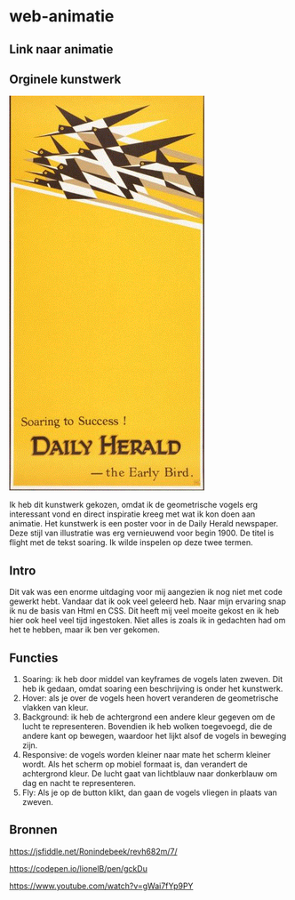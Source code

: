 # web-animatie

## Link naar animatie

## Orginele kunstwerk

![](flight.gif)

Ik heb dit kunstwerk gekozen, omdat ik de geometrische vogels erg interessant vond en direct inspiratie kreeg met wat ik kon doen aan animatie. Het kunstwerk is een poster voor in de Daily Herald newspaper. Deze stijl van illustratie was erg vernieuwend voor begin 1900. De titel is flight met de tekst soaring. Ik wilde inspelen op deze twee termen.

## Intro

Dit vak was een enorme uitdaging voor mij aangezien ik nog niet met code gewerkt hebt. Vandaar dat ik ook veel geleerd heb. Naar mijn ervaring snap ik nu de basis van Html en CSS. Dit heeft mij veel moeite gekost en ik heb hier ook heel veel tijd ingestoken. Niet alles is zoals ik in gedachten had om het te hebben, maar ik ben ver gekomen.

## Functies

1.	Soaring: ik heb door middel van keyframes de vogels laten zweven. Dit heb ik gedaan, omdat soaring een beschrijving is onder het kunstwerk. 
2.	Hover: als je over de vogels heen hovert veranderen de geometrische vlakken van kleur.
3.	Background: ik heb de achtergrond een andere kleur gegeven om de lucht te representeren. Bovendien ik heb wolken toegevoegd, die de andere kant op bewegen, waardoor het lijkt alsof de vogels in beweging zijn. 
4.	Responsive: de vogels worden kleiner naar mate het scherm kleiner wordt. Als het scherm op mobiel formaat is, dan verandert de achtergrond kleur. De lucht gaat van lichtblauw naar donkerblauw om dag en nacht te representeren.
5.	Fly: Als je op de button klikt, dan gaan de vogels vliegen in plaats van zweven. 

## Bronnen

https://jsfiddle.net/Ronindebeek/revh682m/7/

https://codepen.io/lionelB/pen/gckDu

https://www.youtube.com/watch?v=gWai7fYp9PY
